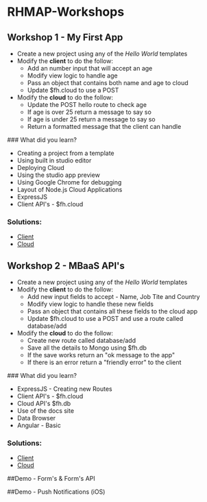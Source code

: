 # RHMAP-Workshops

## Workshop 1 - My First App

* Create a new project using any of the *Hello World* templates
* Modify the **client** to do the follow:
	* Add an number input that will accept an age
	* Modify view logic to handle age
	* Pass an object that contains both name and age to cloud
	* Update $fh.cloud to use a POST 
* Modify the **cloud** to do the follow:
	*  Update the POST hello route to check age
	* If age is over 25 return a message to say so
	* If age is under 25 return a message to say so
	* Return a formatted message that the client can handle
	
### What did you learn?
* Creating a project from a template
* Using built in studio editor
* Deploying Cloud 
* Using the studio app preview
* Using Google Chrome for debugging
* Layout of Node.js Cloud Applications
* ExpressJS
* Client API's - $fh.cloud	
	
### Solutions:
* [Client](https://github.com/alanmoran/RHMAP-workshop1-client)
* [Cloud](https://github.com/alanmoran/RHMAP-workshop1-cloud)

## Workshop 2 - MBaaS API's
* Create a new project using any of the *Hello World* templates
* Modify the **client** to do the follow:
	* Add new input fields to accept - Name, Job Tite and Country
	* Modify view logic to handle these new fields
	* Pass an object that contains all these fields to the cloud app
	* Update $fh.cloud to use a POST and use a route called database/add
* Modify the **cloud** to do the follow:
	* Create new route called database/add
	* Save all the details to Mongo using $fh.db
	* If the save works return an "ok message to the app"
	* If there is an error return a "friendly error" to the client
	
### What did you learn?
* ExpressJS - Creating new Routes
* Client API's - $fh.cloud	
* Cloud API's $fh.db
* Use of the docs site
* Data Browser
* Angular - Basic

### Solutions:
* [Client](https://github.com/alanmoran/RHMAP-workshop2-client)
* [Cloud](https://github.com/alanmoran/RHMAP-workshop2-cloud)


##Demo - Form's & Form's API    
            
##Demo - Push Notifications (iOS)
